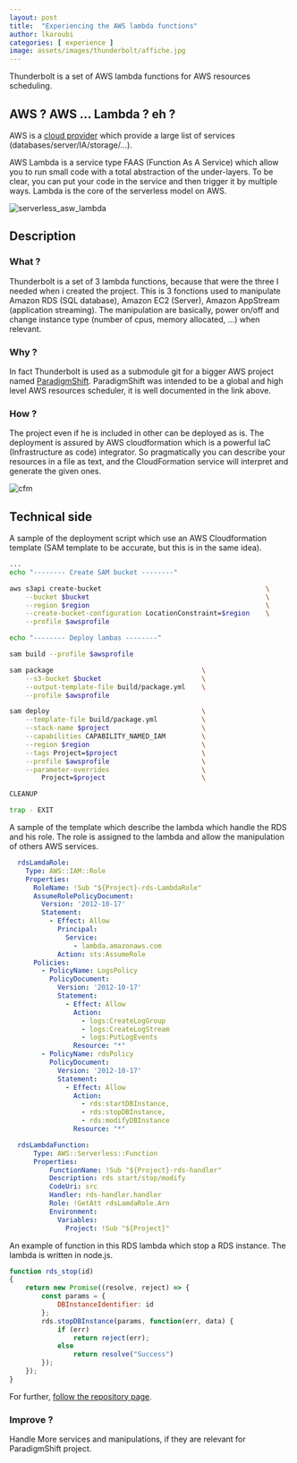 ```yaml
---
layout: post
title:  "Experiencing the AWS lambda functions"
author: lkaroubi
categories: [ experience ]
image: assets/images/thunderbolt/affiche.jpg
---
```


Thunderbolt is a set of AWS lambda functions for AWS resources scheduling.

## AWS ? AWS ... Lambda ? eh ?

AWS is a [cloud provider](https://fr.wikipedia.org/wiki/Cloud_computing) which provide a large list of services (databases/server/IA/storage/...).

AWS Lambda is a service type FAAS (Function As A Service) which allow you to run small code with a total abstraction of the under-layers. To be clear, you can put your code in the service and then trigger it by multiple ways.
Lambda is the core of the serverless model on AWS.

![serverless_asw_lambda](https://ucarecdn.com/889eff87-74c6-4447-907a-0feb2fc041d8/-/resize/1050/)

## Description

### What ?

Thunderbolt is a set of 3 lambda functions, because that were the three I needed when i created the project. This is 3 fonctions used to manipulate Amazon RDS (SQL database), Amazon EC2 (Server), Amazon AppStream (application streaming).
The manipulation are basically, power on/off and change instance type (number of cpus, memory allocated, ...) when relevant.

### Why ?

In fact Thunderbolt is used as a submodule git for a bigger AWS project named [ParadigmShift](https://github.com/le0kar0ub1/ParadigmShift). ParadigmShift was intended to be a global and high level AWS resources scheduler, it is well documented in the link above.

### How ?

The project even if he is included in other can be deployed as is. The deployment is assured by AWS cloudformation which is a powerful IaC (Infrastructure as code) integrator.
So pragmatically you can describe your resources in a file as text, and the CloudFormation service will interpret and generate the given ones.

![cfm](https://blogs.vmware.com/management/files/2019/10/image002.png)

## Technical side

A sample of the deployment script which use an AWS Cloudformation template (SAM template to be accurate, but this is in the same idea).

```sh
...
echo "-------- Create SAM bucket --------"

aws s3api create-bucket                                         \
    --bucket $bucket                                            \
    --region $region                                            \
    --create-bucket-configuration LocationConstraint=$region    \
    --profile $awsprofile

echo "-------- Deploy lambas --------"

sam build --profile $awsprofile

sam package                                     \
    --s3-bucket $bucket                         \
    --output-template-file build/package.yml    \
    --profile $awsprofile

sam deploy                                      \
    --template-file build/package.yml           \
    --stack-name $project                       \
    --capabilities CAPABILITY_NAMED_IAM         \
    --region $region                            \
    --tags Project=$project                     \
    --profile $awsprofile                       \
    --parameter-overrides                       \
        Project=$project                        \

CLEANUP

trap - EXIT
```

A sample of the template which describe the lambda which handle the RDS and his role.
The role is assigned to the lambda and allow the manipulation of others AWS services.

```yml
  rdsLamdaRole:
    Type: AWS::IAM::Role
    Properties:
      RoleName: !Sub "${Project}-rds-LambdaRole"
      AssumeRolePolicyDocument:
        Version: '2012-10-17'
        Statement:
          - Effect: Allow
            Principal:
              Service:
                - lambda.amazonaws.com
            Action: sts:AssumeRole
      Policies:
        - PolicyName: LogsPolicy
          PolicyDocument:
            Version: '2012-10-17'
            Statement:
              - Effect: Allow
                Action:
                  - logs:CreateLogGroup
                  - logs:CreateLogStream
                  - logs:PutLogEvents
                Resource: "*"
        - PolicyName: rdsPolicy
          PolicyDocument:
            Version: '2012-10-17'
            Statement:
              - Effect: Allow
                Action:
                  - rds:startDBInstance,
                  - rds:stopDBInstance,
                  - rds:modifyDBInstance
                Resource: "*"

  rdsLambdaFunction:
      Type: AWS::Serverless::Function
      Properties:
          FunctionName: !Sub "${Project}-rds-handler"
          Description: rds start/stop/modify
          CodeUri: src
          Handler: rds-handler.handler
          Role: !GetAtt rdsLamdaRole.Arn
          Environment:
            Variables:
              Project: !Sub "${Project}"
```

An example of function in this RDS lambda which stop a RDS instance. The lambda is written in node.js.

```js
function rds_stop(id)
{
    return new Promise((resolve, reject) => {
        const params = {
            DBInstanceIdentifier: id
        };
        rds.stopDBInstance(params, function(err, data) {
            if (err)
                return reject(err);
            else
                return resolve("Success")
        });
    });
}
```

For further, [follow the repository page](https://github.com/le0kar0ub1/Thunderbolt/tree/master/aws).

### Improve ?

Handle More services and manipulations, if they are relevant for ParadigmShift project.
